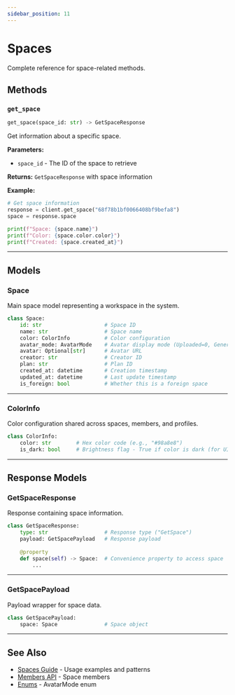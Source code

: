 ```yaml
---
sidebar_position: 11
---
```


# Spaces

Complete reference for space-related methods.

## Methods

### `get_space`

```python
get_space(space_id: str) -> GetSpaceResponse
```

Get information about a specific space.

**Parameters:**
- `space_id` - The ID of the space to retrieve

**Returns:** `GetSpaceResponse` with space information

**Example:**
```python
# Get space information
response = client.get_space("68f78b1bf0066408bf9befa8")
space = response.space

print(f"Space: {space.name}")
print(f"Color: {space.color.color}")
print(f"Created: {space.created_at}")
```

---

## Models

### Space

Main space model representing a workspace in the system.

```python
class Space:
    id: str                    # Space ID
    name: str                  # Space name
    color: ColorInfo           # Color configuration
    avatar_mode: AvatarMode    # Avatar display mode (Uploaded=0, Generated=2)
    avatar: Optional[str]      # Avatar URL
    creator: str               # Creator ID
    plan: str                  # Plan ID
    created_at: datetime       # Creation timestamp
    updated_at: datetime       # Last update timestamp
    is_foreign: bool           # Whether this is a foreign space
```

---

### ColorInfo

Color configuration shared across spaces, members, and profiles.

```python
class ColorInfo:
    color: str        # Hex color code (e.g., "#98a8e8")
    is_dark: bool     # Brightness flag - True if color is dark (for UI text contrast)
```

---

## Response Models

### GetSpaceResponse

Response containing space information.

```python
class GetSpaceResponse:
    type: str                  # Response type ("GetSpace")
    payload: GetSpacePayload   # Response payload
    
    @property
    def space(self) -> Space:  # Convenience property to access space
        ...
```

---

### GetSpacePayload

Payload wrapper for space data.

```python
class GetSpacePayload:
    space: Space               # Space object
```

---

## See Also

- [Spaces Guide](../guides/spaces) - Usage examples and patterns
- [Members API](./members) - Space members
- [Enums](./enums) - AvatarMode enum

